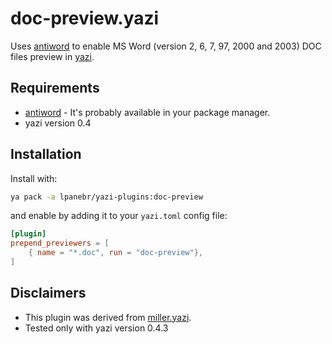 # doc-preview.yazi

Uses [antiword](https://github.com/grobian/antiword) to enable MS Word (version 2, 6, 7, 97, 2000 and 2003) DOC files preview in [yazi](https://github.com/sxyazi/yazi).

## Requirements

- [antiword](https://github.com/grobian/antiword) - It's probably available in your package manager.
- yazi version 0.4

## Installation

Install with:

```sh
ya pack -a lpanebr/yazi-plugins:doc-preview
```

and enable by adding it to your `yazi.toml` config file:

```toml
[plugin]
prepend_previewers = [
    { name = "*.doc", run = "doc-preview"},
]
```

## Disclaimers

- This plugin was derived from [miller.yazi](https://github.com/Reledia/miller.yazi).
- Tested only with yazi version 0.4.3
